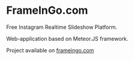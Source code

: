 # FrameInGo.com
Free Instagram Realtime Slideshow Platform.

Web-application based on Meteor.JS framework.

Project available on [frameingo.com](https://frameingo.com/ "Go to website")
